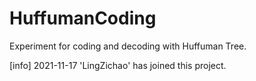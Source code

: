 # HuffumanCoding
Experiment for coding and decoding with Huffuman Tree.

[info] 2021-11-17 'LingZichao' has joined this project.